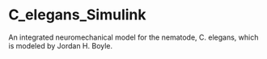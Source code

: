 # C_elegans_Simulink
An integrated neuromechanical model for the nematode, C. elegans,  which is modeled by Jordan H. Boyle.

